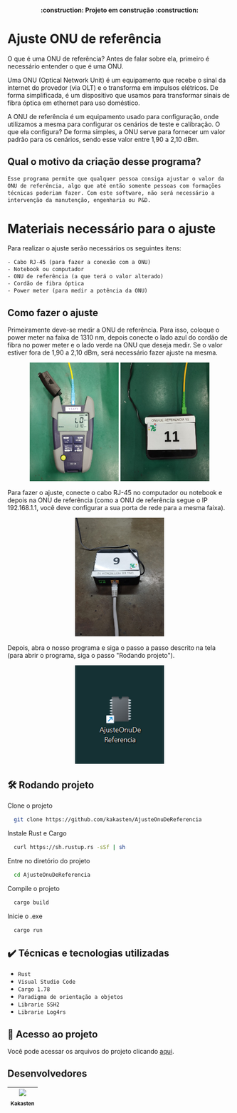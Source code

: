 <h4 align="center"> 
    :construction:  Projeto em construção  :construction:
</h4>

# Ajuste ONU de referência

O que é uma ONU de referência? Antes de falar sobre ela, primeiro é necessário entender o que é uma ONU.

Uma ONU (Optical Network Unit) é um equipamento que recebe o sinal da internet do provedor (via OLT) e o transforma em impulsos elétricos. De forma simplificada, é um dispositivo que usamos para transformar sinais de fibra óptica em ethernet para uso doméstico.

A ONU de referência é um equipamento usado para configuração, onde utilizamos a mesma para configurar os cenários de teste e calibração. O que ela configura? De forma simples, a ONU serve para fornecer um valor padrão para os cenários, sendo esse valor entre 1,90 a 2,10 dBm.

## Qual o motivo da criação desse programa?

    Esse programa permite que qualquer pessoa consiga ajustar o valor da ONU de referência, algo que até então somente pessoas com formações técnicas poderiam fazer. Com este software, não será necessário a intervenção da manutenção, engenharia ou P&D.

# Materiais necessário para o ajuste

Para realizar o ajuste serão necessários os seguintes itens:

    - Cabo RJ-45 (para fazer a conexão com a ONU)
    - Notebook ou computador
    - ONU de referência (a que terá o valor alterado)
    - Cordão de fibra óptica
    - Power meter (para medir a potência da ONU)


## Como fazer o ajuste

Primeiramente deve-se medir a ONU de referência. Para isso, coloque o power meter na faixa de 1310 nm, depois conecte o lado azul do cordão de fibra no power meter e o lado verde na ONU que deseja medir. Se o valor estiver fora de 1,90 a 2,10 dBm, será necessário fazer ajuste na mesma.


<div align="center">
    <img src="assets/PowerMeter.jpg" alt="Imagem do power meter" width="200"/>
    <img src="assets/OnuDeReferencia.jpg" alt="Conexões das fibras" width="200"/>
</div>

Para fazer o ajuste, conecte o cabo RJ-45 no computador ou notebook e depois na ONU de referência (como a ONU de referência segue o IP 192.168.1.1, você deve configurar a sua porta de rede para a mesma faixa).

<div align="center">
    <img src="assets/RJ45.jpg" alt="Conectando cabo RJ-45" width="200"/>
</div>

Depois, abra o nosso programa e siga o passo a passo descrito na tela (para abrir o programa, siga o passo "Rodando projeto").

<div align="center">
    <img src="assets/.EXE.png" alt="Imagem do .exe" width="200"/>
</div>

## 🛠️ Rodando projeto

Clone o projeto

```bash
  git clone https://github.com/kakasten/AjusteOnuDeReferencia
```

Instale Rust e Cargo

```bash
  curl https://sh.rustup.rs -sSf | sh
```

Entre no diretório do projeto

```bash
  cd AjusteOnuDeReferencia
```

Compile o projeto 

```bash
  cargo build
```

Inicie o .exe

```bash
  cargo run
  ```

## ✔️ Técnicas e tecnologias utilizadas

- ``Rust``
- ``Visual Studio Code``
- ``Cargo 1.78``
- ``Paradigma de orientação a objetos``
- ``Librarie SSH2``
- ``Librarie Log4rs``

## 📁 Acesso ao projeto
Você pode acessar os arquivos do projeto clicando [aqui](https://github.com/kakasten/AjusteOnuDeReferencia/tree/master/src).

## Desenvolvedores
| [<img src="https://avatars.githubusercontent.com/u/109047608?s=96&v=4" width=115><br><sub>Kakasten</sub>](https://github.com/kakasten) |
| :---: |